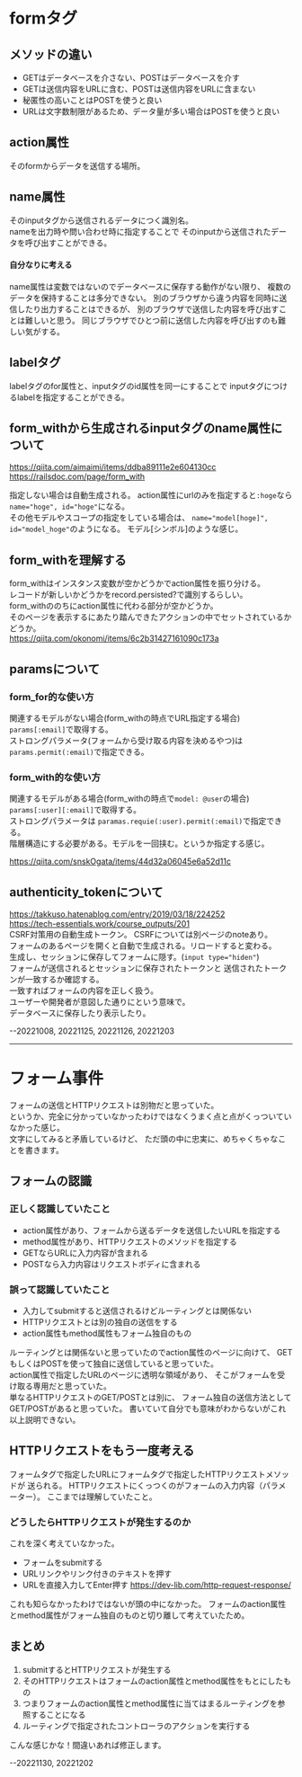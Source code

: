 # formタグ

## メソッドの違い  
* GETはデータベースを介さない、POSTはデータベースを介す  
* GETは送信内容をURLに含む、POSTは送信内容をURLに含まない  
* 秘匿性の高いことはPOSTを使うと良い  
* URLは文字数制限があるため、データ量が多い場合はPOSTを使うと良い  

## action属性  
そのformからデータを送信する場所。  

## name属性  
そのinputタグから送信されるデータにつく識別名。  
nameを出力時や問い合わせ時に指定することで
そのinputから送信されたデータを呼び出すことができる。  

#### 自分なりに考える  
name属性は変数ではないのでデータベースに保存する動作がない限り、
複数のデータを保持することは多分できない。
別のブラウザから違う内容を同時に送信したり出力することはできるが、
別のブラウザで送信した内容を呼び出すことは難しいと思う。
同じブラウザでひとつ前に送信した内容を呼び出すのも難しい気がする。  

## labelタグ
labelタグのfor属性と、inputタグのid属性を同一にすることで
inputタグにつけるlabelを指定することができる。  

## form_withから生成されるinputタグのname属性について  
https://qiita.com/aimaimi/items/ddba89111e2e604130cc  
https://railsdoc.com/page/form_with  

指定しない場合は自動生成される。
action属性にurlのみを指定すると`:hoge`なら`name="hoge", id="hoge"`になる。  
その他モデルやスコープの指定をしている場合は、
`name="model[hoge]", id="model_hoge"`のようになる。 
モデル[シンボル]のような感じ。  

## form_withを理解する
form_withはインスタンス変数が空かどうかでaction属性を振り分ける。  
レコードが新しいかどうかをrecord.persisted?で識別するらしい。  
form_withののちにaction属性に代わる部分が空かどうか。  
そのページを表示するにあたり踏んできたアクションの中でセットされているかどうか。  
https://qiita.com/okonomi/items/6c2b31427161090c173a 

## paramsについて
### form_for的な使い方
関連するモデルがない場合(form_withの時点でURL指定する場合)  
`params[:email]`で取得する。  
ストロングパラメータ(フォームから受け取る内容を決めるやつ)は
`params.permit(:email)`で指定できる。  
### form_with的な使い方
関連するモデルがある場合(form_withの時点で`model: @user`の場合)  
`params[:user][:email]`で取得する。  
ストロングパラメータは
`paramas.requie(:user).permit(:email)`で指定できる。  
階層構造にする必要がある。モデルを一回挟む。というか指定する感じ。  

https://qiita.com/snskOgata/items/44d32a06045e6a52d11c  

## authenticity_tokenについて
https://takkuso.hatenablog.com/entry/2019/03/18/224252  
https://tech-essentials.work/course_outputs/201  
CSRF対策用の自動生成トークン。 
CSRFについては別ページのnoteあり。  
フォームのあるページを開くと自動で生成される。リロードすると変わる。  
生成し、セッションに保存してフォームに隠す。(`input type="hiden"`)  
フォームが送信されるとセッションに保存されたトークンと
送信されたトークンが一致するか確認する。  
一致すればフォームの内容を正しく扱う。  
ユーザーや開発者が意図した通りにという意味で。  
データベースに保存したり表示したり。  



--20221008, 20221125, 20221126, 20221203

---

# フォーム事件
フォームの送信とHTTPリクエストは別物だと思っていた。  
というか、完全に分かっていなかったわけではなくうまく点と点がくっついていなかった感じ。  
文字にしてみると矛盾しているけど、
ただ頭の中に忠実に、めちゃくちゃなことを書きます。  

## フォームの認識
### 正しく認識していたこと
* action属性があり、フォームから送るデータを送信したいURLを指定する
* method属性があり、HTTPリクエストのメソッドを指定する
* GETならURLに入力内容が含まれる
* POSTなら入力内容はリクエストボディに含まれる  
### 誤って認識していたこと
* 入力してsubmitすると送信されるけどルーティングとは関係ない
* HTTPリクエストとは別の独自の送信をする
* action属性もmethod属性もフォーム独自のもの

ルーティングとは関係ないと思っていたのでaction属性のページに向けて、
GETもしくはPOSTを使って独自に送信していると思っていた。  
action属性で指定したURLのページに透明な領域があり、
そこがフォームを受け取る専用だと思っていた。  
単なるHTTPリクエストのGET/POSTとは別に、
フォーム独自の送信方法としてGET/POSTがあると思っていた。
書いていて自分でも意味がわからないがこれ以上説明できない。

## HTTPリクエストをもう一度考える
フォームタグで指定したURLにフォームタグで指定したHTTPリクエストメソッドが
送られる。
HTTPリクエストにくっつくのがフォームの入力内容（パラメーター）。
ここまでは理解していたこと。
### どうしたらHTTPリクエストが発生するのか
これを深く考えていなかった。
* フォームをsubmitする
* URLリンクやリンク付きのテキストを押す
* URLを直接入力してEnter押す
https://dev-lib.com/http-request-response/  

これも知らなかったわけではないが頭の中になかった。
フォームのaction属性とmethod属性がフォーム独自のものと切り離して考えていたため。  


## まとめ
1. submitするとHTTPリクエストが発生する
2. そのHTTPリクエストはフォームのaction属性とmethod属性をもとにしたもの
3. つまりフォームのaction属性とmethod属性に当てはまるルーティングを参照することになる
4. ルーティングで指定されたコントローラのアクションを実行する

こんな感じかな！間違いあれば修正します。

--20221130, 20221202
